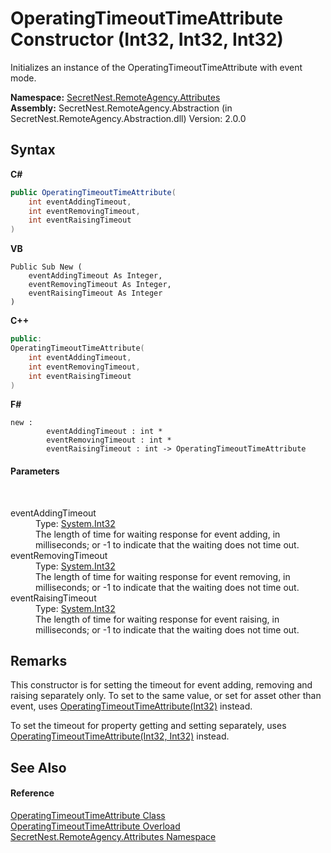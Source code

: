 # OperatingTimeoutTimeAttribute Constructor (Int32, Int32, Int32)
 

Initializes an instance of the OperatingTimeoutTimeAttribute with event mode.

**Namespace:**&nbsp;<a href="N_SecretNest_RemoteAgency_Attributes">SecretNest.RemoteAgency.Attributes</a><br />**Assembly:**&nbsp;SecretNest.RemoteAgency.Abstraction (in SecretNest.RemoteAgency.Abstraction.dll) Version: 2.0.0

## Syntax

**C#**<br />
``` C#
public OperatingTimeoutTimeAttribute(
	int eventAddingTimeout,
	int eventRemovingTimeout,
	int eventRaisingTimeout
)
```

**VB**<br />
``` VB
Public Sub New ( 
	eventAddingTimeout As Integer,
	eventRemovingTimeout As Integer,
	eventRaisingTimeout As Integer
)
```

**C++**<br />
``` C++
public:
OperatingTimeoutTimeAttribute(
	int eventAddingTimeout, 
	int eventRemovingTimeout, 
	int eventRaisingTimeout
)
```

**F#**<br />
``` F#
new : 
        eventAddingTimeout : int * 
        eventRemovingTimeout : int * 
        eventRaisingTimeout : int -> OperatingTimeoutTimeAttribute
```


#### Parameters
&nbsp;<dl><dt>eventAddingTimeout</dt><dd>Type: <a href="https://docs.microsoft.com/dotnet/api/system.int32" target="_blank">System.Int32</a><br />The length of time for waiting response for event adding, in milliseconds; or -1 to indicate that the waiting does not time out.</dd><dt>eventRemovingTimeout</dt><dd>Type: <a href="https://docs.microsoft.com/dotnet/api/system.int32" target="_blank">System.Int32</a><br />The length of time for waiting response for event removing, in milliseconds; or -1 to indicate that the waiting does not time out.</dd><dt>eventRaisingTimeout</dt><dd>Type: <a href="https://docs.microsoft.com/dotnet/api/system.int32" target="_blank">System.Int32</a><br />The length of time for waiting response for event raising, in milliseconds; or -1 to indicate that the waiting does not time out.</dd></dl>

## Remarks

This constructor is for setting the timeout for event adding, removing and raising separately only. To set to the same value, or set for asset other than event, uses <a href="M_SecretNest_RemoteAgency_Attributes_OperatingTimeoutTimeAttribute__ctor_1">OperatingTimeoutTimeAttribute(Int32)</a> instead.

To set the timeout for property getting and setting separately, uses <a href="M_SecretNest_RemoteAgency_Attributes_OperatingTimeoutTimeAttribute__ctor_2">OperatingTimeoutTimeAttribute(Int32, Int32)</a> instead.


## See Also


#### Reference
<a href="T_SecretNest_RemoteAgency_Attributes_OperatingTimeoutTimeAttribute">OperatingTimeoutTimeAttribute Class</a><br /><a href="Overload_SecretNest_RemoteAgency_Attributes_OperatingTimeoutTimeAttribute__ctor">OperatingTimeoutTimeAttribute Overload</a><br /><a href="N_SecretNest_RemoteAgency_Attributes">SecretNest.RemoteAgency.Attributes Namespace</a><br />